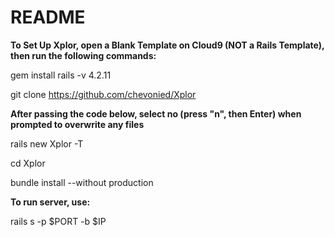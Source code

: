 # README


**To Set Up Xplor, open a Blank Template on Cloud9 (NOT a Rails Template), then run the following commands:**

gem install rails -v 4.2.11

git clone https://github.com/chevonied/Xplor



**After passing the code below, select no (press "n", then Enter) when prompted to overwrite any files**

rails new Xplor -T

cd Xplor

bundle install --without production



**To run server, use:**

rails s -p $PORT -b $IP
